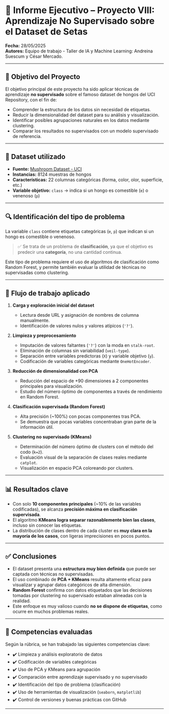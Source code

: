 # 🧠 Informe Ejecutivo – Proyecto VIII: Aprendizaje No Supervisado sobre el Dataset de Setas

**Fecha:** 28/05/2025  
**Autores:** Equipo de trabajo - Taller de IA y Machine Learning: Andreina Suescum y César Mercado.

---

## 📌 Objetivo del Proyecto

El objetivo principal de este proyecto ha sido aplicar técnicas de aprendizaje **no supervisado** sobre el famoso dataset de hongos del UCI Repository, con el fin de:

- Comprender la estructura de los datos sin necesidad de etiquetas.
- Reducir la dimensionalidad del dataset para su análisis y visualización.
- Identificar posibles agrupaciones naturales en los datos mediante clustering.
- Comparar los resultados no supervisados con un modelo supervisado de referencia.

---

## 🧾 Dataset utilizado

- **Fuente:** [Mushroom Dataset - UCI](https://archive.ics.uci.edu/ml/datasets/Mushroom)
- **Instancias:** 8124 muestras de hongos
- **Características:** 22 columnas categóricas (forma, color, olor, superficie, etc.)
- **Variable objetivo:** `class` → indica si un hongo es comestible (`e`) o venenoso (`p`)

---

## 🔍 Identificación del tipo de problema

La variable `class` contiene etiquetas categóricas (`e`, `p`) que indican si un hongo es comestible o venenoso.

> ✅ Se trata de un problema de **clasificación**, ya que el objetivo es predecir una **categoría**, no una cantidad continua.

Este tipo de problema requiere el uso de algoritmos de clasificación como Random Forest, y permite también evaluar la utilidad de técnicas no supervisadas como clustering.

---

## 🔄 Flujo de trabajo aplicado

1. **Carga y exploración inicial del dataset**

   - Lectura desde URL y asignación de nombres de columna manualmente.
   - Identificación de valores nulos y valores atípicos (`'?'`).

2. **Limpieza y preprocesamiento**

   - Imputación de valores faltantes (`'?'`) con la moda en `stalk-root`.
   - Eliminación de columnas sin variabilidad (`veil-type`).
   - Separación entre variables predictoras (`X`) y variable objetivo (`y`).
   - Codificación de variables categóricas mediante `OneHotEncoder`.

3. **Reducción de dimensionalidad con PCA**

   - Reducción del espacio de +90 dimensiones a 2 componentes principales para visualización.
   - Estudio del número óptimo de componentes a través de rendimiento en Random Forest.

4. **Clasificación supervisada (Random Forest)**

   - Alta precisión (~100%) con pocas componentes tras PCA.
   - Se demuestra que pocas variables concentraban gran parte de la información útil.

5. **Clustering no supervisado (KMeans)**
   - Determinación del número óptimo de clusters con el método del codo (`k=2`).
   - Evaluación visual de la separación de clases reales mediante `catplot`.
   - Visualización en espacio PCA coloreando por clusters.

---

## 📊 Resultados clave

- Con solo **10 componentes principales** (~10% de las variables codificadas), se alcanza **precisión máxima en clasificación supervisada**.
- El algoritmo **KMeans logra separar razonablemente bien las clases**, incluso sin conocer las etiquetas.
- La distribución de clases dentro de cada cluster es **muy clara en la mayoría de los casos**, con ligeras imprecisiones en pocos puntos.

---

## ✅ Conclusiones

- El dataset presenta una **estructura muy bien definida** que puede ser captada con técnicas no supervisadas.
- El uso combinado de **PCA + KMeans** resulta altamente eficaz para visualizar y agrupar datos categóricos de alta dimensión.
- **Random Forest** confirma con datos etiquetados que las decisiones tomadas por clustering no supervisado estaban alineadas con la realidad.
- Este enfoque es muy valioso cuando **no se dispone de etiquetas**, como ocurre en muchos problemas reales.

---

## 🧩 Competencias evaluadas

Según la rúbrica, se han trabajado las siguientes competencias clave:

- ✔️ Limpieza y análisis exploratorio de datos
- ✔️ Codificación de variables categóricas
- ✔️ Uso de PCA y KMeans para agrupación
- ✔️ Comparación entre aprendizaje supervisado y no supervisado
- ✔️ Identificación del tipo de problema (clasificación)
- ✔️ Uso de herramientas de visualización (`seaborn`, `matplotlib`)
- ✔️ Control de versiones y buenas prácticas con GitHub

---
